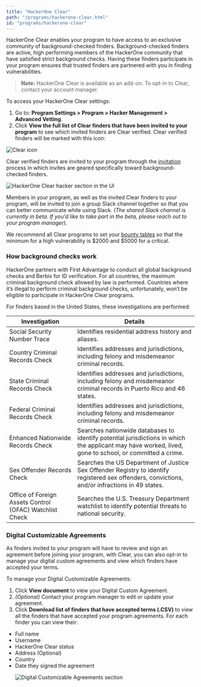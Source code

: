 ```yaml
---
title: "HackerOne Clear"
path: "/programs/hackerone-clear.html"
id: "programs/hackerone-clear"
---
```


HackerOne Clear enables your program to have access to an exclusive community of background-checked finders. Background-checked finders are active, high performing members of the HackerOne community that have satisfied strict background checks. Having these finders participate in your program ensures that trusted finders are partnered with you in finding vulnerabilities.

> **Note:** HackerOne Clear is available as an add-on. To opt-in to Clear, contact your account manager.

To access your HackerOne Clear settings:
1. Go to: **Program Settings > Program > Hacker Management > Advanced Vetting**.
2. Click **View the full list of Clear finders that have been invited to your program** to see which invited finders are Clear verified. Clear verified finders will be marked with this icon:

![Clear icon](./images/advanced-vetting-2.png)

Clear verified finders are invited to your program through the [invitation](https://docs.hackerone.com/programs/invitations.html) process in which invites are geared specifically toward background-checked finders.

![HackerOne Clear hacker section in the UI](./images/hackerone_clear_apr_2021.png)

Members in your program, as well as the invited Clear finders to your program, will be invited to join a group Slack channel together so that you can better communicate while using Slack. *(The shared Slack channel is currently in beta. If you'd like to take part in the beta, please reach out to your program manager)*.

We recommend all Clear programs to set your [bounty tables](bounty-tables.html) so that the minimum for a high vulnerability is $2000 and $5000 for a critical.

### How background checks work
HackerOne partners with First Advantage to conduct all global background checks and Berbix for ID verification. For all countries, the maximum criminal background check allowed by law is performed. Countries where it’s illegal to perform criminal background checks, unfortunately, won’t be eligible to participate in HackerOne Clear programs.

For finders based in the United States, these investigations are performed:

Investigation | Details
------------- | --------
Social Security Number Trace | Identifies residential address history and aliases.
Country Criminal Records Check | Identifies addresses and jurisdictions, including felony and misdemeanor criminal records.
State Criminal Records Check | Identifies addresses and jurisdictions, including felony and misdemeanor criminal records in Puerto Rico and 46 states.
Federal Criminal Records Check | Identifies addresses and jurisdictions, including felony and misdemeanor criminal records.
Enhanced Nationwide Records Check | Searches nationwide databases to identify potential jurisdictions in which the applicant may have worked, lived, gone to school, or committed a crime.
Sex Offender Records Check | Searches the US Department of Justice Sex Offender Registry to identify registered sex offenders, convictions, and/or infractions in 49 states.
Office of Foreign Assets Control (OFAC) Watchlist Check | Searches the U.S. Treasury Department watchlist to identify potential threats to national security.

### Digital Customizable Agreements
As finders invited to your program will have to review and sign an agreement before joining your program, with Clear, you can also opt-in to manage your digital custom agreements and view which finders have accepted your terms.

To manage your Digital Customizable Agreements:
1. Click **View document** to view your Digital Custom Agreement.
2. *(Optional)* Contact your program manager to edit or update your agreement.
3. Click **Download list of finders that have accepted terms (.CSV)** to view all the finders that have accepted your program agreements. For each finder you can view their:
<ul><li>Full name
<li>Username
<li>HackerOne Clear status
<li>Address (Optional)
<li>Country
<li>Date they signed the agreement

![Digital Customizable Agreements section](./images/advanced-vetting-3.png)
